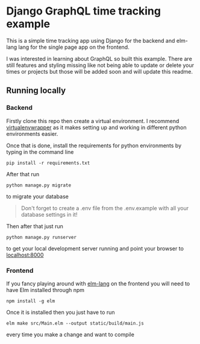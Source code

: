 # Django GraphQL time tracking example

This is a simple time tracking app using Django for the backend and elm-lang lang for the single page app on the frontend.

I was interested in learning about GraphQL so built this example. There are still features and styling missing like not being able to update or delete your times or projects but those will be added soon and will update this readme.

## Running locally

### Backend

Firstly clone this repo then create a virtual environment. I recommend  [virtualenvwrapper](https://virtualenvwrapper.readthedocs.io/en/latest/) as it makes setting up and working in different python environments easier.

Once that is done, install the requirements for python environments by typing in the command line

```
pip install -r requirements.txt
```

After that run

```
python manage.py migrate
```
to migrate your database 
> Don't forget to create a .env file from the .env.example with all your database settings in it!

Then after that just run
```
python manage.py runserver
```
to get your local development server running and point your browser to [localhost:8000](localhost:8000)

### Frontend

If you fancy playing around with [elm-lang](https://elm-lang.org/) on the frontend you will need to have Elm installed through npm

```
npm install -g elm
```
Once it is installed then you just have to run

```
elm make src/Main.elm --output static/build/main.js
```
every time you make a change and want to compile
